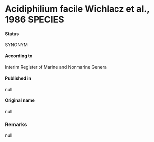 # Acidiphilium facile Wichlacz et al., 1986 SPECIES

#### Status
SYNONYM

#### According to
Interim Register of Marine and Nonmarine Genera

#### Published in
null

#### Original name
null

### Remarks
null